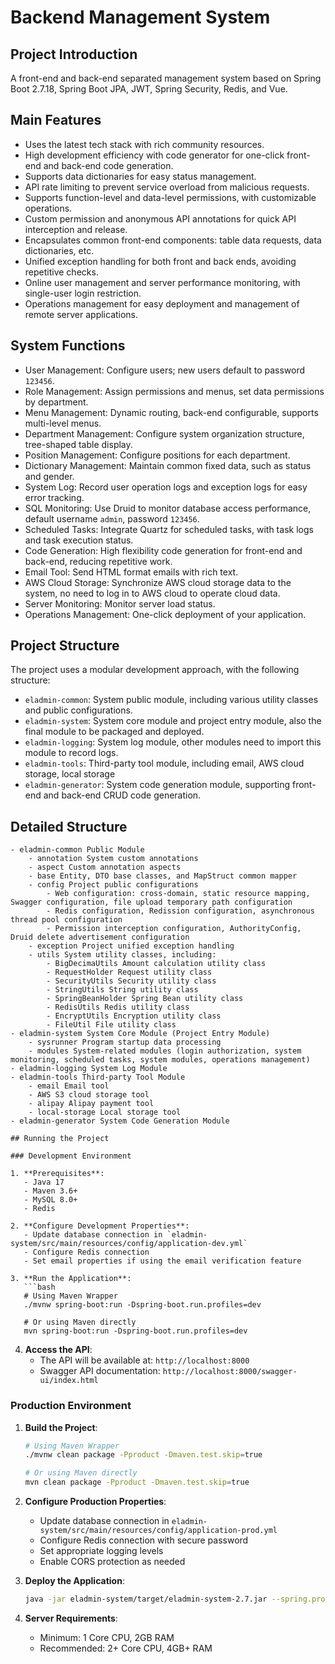 # Backend Management System

## Project Introduction

A front-end and back-end separated management system based on Spring Boot 2.7.18, Spring Boot JPA, JWT, Spring Security, Redis, and Vue.

## Main Features

- Uses the latest tech stack with rich community resources.
- High development efficiency with code generator for one-click front-end and back-end code generation.
- Supports data dictionaries for easy status management.
- API rate limiting to prevent service overload from malicious requests.
- Supports function-level and data-level permissions, with customizable operations.
- Custom permission and anonymous API annotations for quick API interception and release.
- Encapsulates common front-end components: table data requests, data dictionaries, etc.
- Unified exception handling for both front and back ends, avoiding repetitive checks.
- Online user management and server performance monitoring, with single-user login restriction.
- Operations management for easy deployment and management of remote server applications.

## System Functions

- User Management: Configure users; new users default to password `123456`.
- Role Management: Assign permissions and menus, set data permissions by department.
- Menu Management: Dynamic routing, back-end configurable, supports multi-level menus.
- Department Management: Configure system organization structure, tree-shaped table display.
- Position Management: Configure positions for each department.
- Dictionary Management: Maintain common fixed data, such as status and gender.
- System Log: Record user operation logs and exception logs for easy error tracking.
- SQL Monitoring: Use Druid to monitor database access performance, default username `admin`, password `123456`.
- Scheduled Tasks: Integrate Quartz for scheduled tasks, with task logs and task execution status.
- Code Generation: High flexibility code generation for front-end and back-end, reducing repetitive work.
- Email Tool: Send HTML format emails with rich text.
- AWS Cloud Storage: Synchronize AWS cloud storage data to the system, no need to log in to AWS cloud to operate cloud data.
- Server Monitoring: Monitor server load status.
- Operations Management: One-click deployment of your application.

## Project Structure

The project uses a modular development approach, with the following structure:

- `eladmin-common`: System public module, including various utility classes and public configurations.
- `eladmin-system`: System core module and project entry module, also the final module to be packaged and deployed.
- `eladmin-logging`: System log module, other modules need to import this module to record logs.
- `eladmin-tools`: Third-party tool module, including email, AWS cloud storage, local storage
- `eladmin-generator`: System code generation module, supporting front-end and back-end CRUD code generation.

## Detailed Structure

```
- eladmin-common Public Module
    - annotation System custom annotations
    - aspect Custom annotation aspects
    - base Entity, DTO base classes, and MapStruct common mapper
    - config Project public configurations
        - Web configuration: cross-domain, static resource mapping, Swagger configuration, file upload temporary path configuration
        - Redis configuration, Redission configuration, asynchronous thread pool configuration
        - Permission interception configuration, AuthorityConfig, Druid delete advertisement configuration
    - exception Project unified exception handling
    - utils System utility classes, including:
        - BigDecimaUtils Amount calculation utility class
        - RequestHolder Request utility class
        - SecurityUtils Security utility class
        - StringUtils String utility class
        - SpringBeanHolder Spring Bean utility class
        - RedisUtils Redis utility class
        - EncryptUtils Encryption utility class
        - FileUtil File utility class
- eladmin-system System Core Module (Project Entry Module)
    - sysrunner Program startup data processing
    - modules System-related modules (login authorization, system monitoring, scheduled tasks, system modules, operations management)
- eladmin-logging System Log Module
- eladmin-tools Third-party Tool Module
    - email Email tool
    - AWS S3 cloud storage tool
    - alipay Alipay payment tool
    - local-storage Local storage tool
- eladmin-generator System Code Generation Module

## Running the Project

### Development Environment

1. **Prerequisites**:
   - Java 17
   - Maven 3.6+
   - MySQL 8.0+
   - Redis

2. **Configure Development Properties**:
   - Update database connection in `eladmin-system/src/main/resources/config/application-dev.yml`
   - Configure Redis connection
   - Set email properties if using the email verification feature

3. **Run the Application**:
   ```bash
   # Using Maven Wrapper
   ./mvnw spring-boot:run -Dspring-boot.run.profiles=dev
   
   # Or using Maven directly
   mvn spring-boot:run -Dspring-boot.run.profiles=dev
   ```

4. **Access the API**:
   - The API will be available at: `http://localhost:8000`
   - Swagger API documentation: `http://localhost:8000/swagger-ui/index.html`

### Production Environment

1. **Build the Project**:
   ```bash
   # Using Maven Wrapper
   ./mvnw clean package -Pproduct -Dmaven.test.skip=true
   
   # Or using Maven directly
   mvn clean package -Pproduct -Dmaven.test.skip=true
   ```

2. **Configure Production Properties**:
   - Update database connection in `eladmin-system/src/main/resources/config/application-prod.yml`
   - Configure Redis connection with secure password
   - Set appropriate logging levels
   - Enable CORS protection as needed

3. **Deploy the Application**:
   ```bash
   java -jar eladmin-system/target/eladmin-system-2.7.jar --spring.profiles.active=prod
   ```

4. **Server Requirements**:
   - Minimum: 1 Core CPU, 2GB RAM
   - Recommended: 2+ Core CPU, 4GB+ RAM